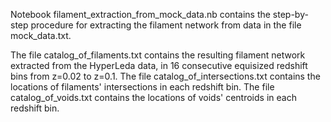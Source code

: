 Notebook filament_extraction_from_mock_data.nb contains the step-by-step procedure for extracting the filament network from data in the file mock_data.txt.

The file catalog_of_filaments.txt contains the resulting filament network extracted from the HyperLeda data, in 16 consecutive equisized redshift bins from z=0.02 to z=0.1.
The file catalog_of_intersections.txt contains the locations of filaments' intersections in each redshift bin.
The file catalog_of_voids.txt contains the locations of voids' centroids in each redshift bin.
